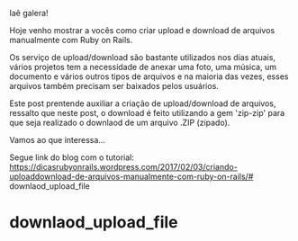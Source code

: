 Iaê galera!

Hoje venho mostrar a vocês como criar upload e download de arquivos manualmente com Ruby on Rails.

Os serviço de upload/download são bastante utilizados nos dias atuais, vários projetos tem a necessidade de anexar uma foto, uma música, um documento e vários outros tipos de arquivos e na maioria das vezes, esses arquivos também precisam ser baixados pelos usuários.

Este post prentende auxiliar a criação de upload/download de arquivos, ressalto que neste post, o download é feito utilizando a gem 'zip-zip' para que seja realizado o downlaod de um arquivo .ZIP (zipado).

Vamos ao que interessa...

Segue link do blog com o tutorial: https://dicasrubyonrails.wordpress.com/2017/02/03/criando-uploaddownload-de-arquivos-manualmente-com-ruby-on-rails/# downlaod_upload_file

# downlaod_upload_file
